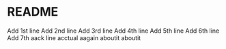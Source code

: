 # README
Add 1st line
Add 2nd line
Add 3rd line
Add 4th line
Add 5th line
Add 6th line
Add 7th aack line
acctual 
aagain 
aboutit 
aboutit 
